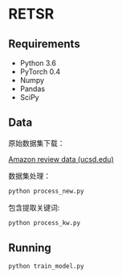 # RETSR

## Requirements

- Python 3.6
- PyTorch 0.4
- Numpy
- Pandas
- SciPy

## Data

原始数据集下载：

[Amazon review data (ucsd.edu)](https://cseweb.ucsd.edu/~jmcauley/datasets/amazon/links.html)

数据集处理：

```python
python process_new.py
```

包含提取关键词:

```python
python process_kw.py
```

## Running

```python
python train_model.py
```
